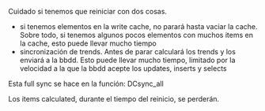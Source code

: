 Cuidado si tenemos que reiniciar con dos cosas.
 - si tenemos elementos en la write cache, no parará hasta vaciar la cache. Sobre todo, si tenemos algunos pocos elementos con muchos items en la cache, esto puede llevar mucho tiempo
 - sincronización de trends. Antes de parar calculará los trends y los enviará a la bbdd. Esto puede llevar mucho tiempo, limitado por la velocidad a la que la bbdd acepte los updates, inserts y selects

Esta full sync se hace en la función: DCsync_all


Los items calculated, durante el tiempo del reinicio, se perderán.
